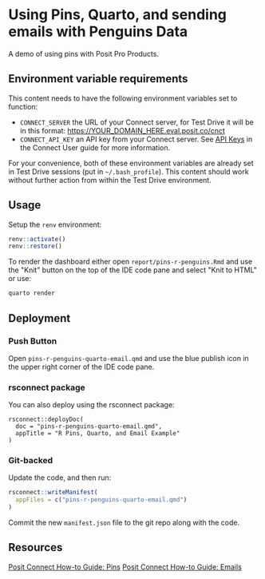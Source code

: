 # Using Pins, Quarto, and sending emails with Penguins Data

A demo of using pins with Posit Pro Products.

## Environment variable requirements

This content needs to have the following environment variables set to function:
- `CONNECT_SERVER` the URL of your Connect server, for Test Drive it will be in this format: https://YOUR_DOMAIN_HERE.eval.posit.co/cnct
- `CONNECT_API_KEY` an API key from your Connect server. See [API Keys](https://docs.posit.co/connect/user/api-keys/) in the Connect User guide for more information.
 
For your convenience, both of these environment variables are already set in Test Drive sessions (put in `~/.bash_profile`). This content should work without further action from within the Test Drive environment.

## Usage

Setup the `renv` environment:

```r
renv::activate()
renv::restore()
```

To render the dashboard either open `report/pins-r-penguins.Rmd` and use the "Knit" button on the top of the IDE code pane and select "Knit to HTML" or use:

```bash
quarto render
```

## Deployment

### Push Button

Open `pins-r-penguins-quarto-email.qmd` and use the blue publish icon in the upper right corner of the IDE code pane.

### rsconnect package

You can also deploy using the rsconnect package:

```
rsconnect::deployDoc(
  doc = "pins-r-penguins-quarto-email.qmd",
  appTitle = "R Pins, Quarto, and Email Example"
)
```

### Git-backed

Update the code, and then run:

```r
rsconnect::writeManifest(
  appFiles = c("pins-r-penguins-quarto-email.qmd")
)
```

Commit the new `manifest.json` file to the git repo along with the code.

## Resources

[Posit Connect How-to Guide: Pins](https://docs.posit.co/connect/how-to/pins/)
[Posit Connect How-to Guide: Emails](https://quarto.org/docs/prerelease/1.4/email.html)
